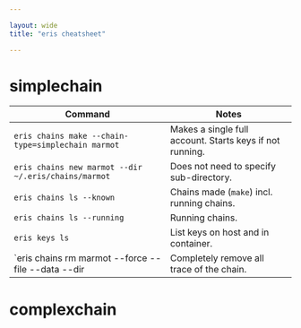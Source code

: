 ```yaml
---

layout: wide
title: "eris cheatsheet"

---
```


# simplechain

| Command							| Notes					     		   |
| ------------------------------------------------------------- | -------------------------------------------------------- |
| `eris chains make --chain-type=simplechain marmot`		| Makes a single full account. Starts keys if not running. |
| `eris chains new marmot --dir ~/.eris/chains/marmot`		| Does not need to specify sub-directory.    		   |
| `eris chains ls --known`					| Chains made (`make`) incl. running chains. 		   |
| `eris chains ls --running`					| Running chains.			     		   |
| `eris keys ls`						| List keys on host and in container.			   |
| `eris chains rm marmot --force --file --data --dir		| Completely remove all trace of the chain.		   |

# complexchain


